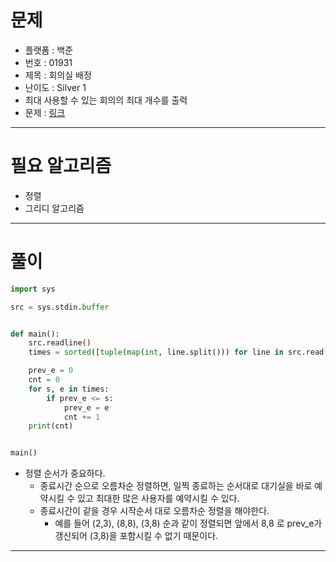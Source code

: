 # 문제
- 플랫폼 : 백준
- 번호 : 01931
- 제목 : 회의실 배정
- 난이도 : Silver 1
- 최대 사용할 수 있는 회의의 최대 개수를 출력
- 문제 : <a href="https://www.acmicpc.net/problem/1931" target="_blank">링크</a>

---

# 필요 알고리즘
- 정렬
- 그리디 알고리즘

---

# 풀이
```python
import sys

src = sys.stdin.buffer


def main():
    src.readline()
    times = sorted([tuple(map(int, line.split())) for line in src.read().splitlines()], key=lambda x: (x[1], x[0]))

    prev_e = 0
    cnt = 0
    for s, e in times:
        if prev_e <= s:
            prev_e = e
            cnt += 1
    print(cnt)


main()
```
- 정렬 순서가 중요하다.
  - 종료시간 순으로 오름차순 정렬하면, 일찍 종료하는 순서대로 대기실을 바로 예약시킬 수 있고 최대한 많은 사용자를 예약시킬 수 있다.
  - 종료시간이 같을 경우 시작순서 대로 오름차순 정렬을 해야한다.
    - 예를 들어 (2,3), (8,8), (3,8) 순과 같이 정렬되면 앞에서 8,8 로 prev_e가 갱신되어 (3,8)을 포함시킬 수 없기 때문이다.

---
